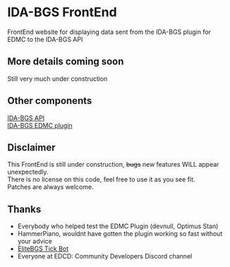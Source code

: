 # IDA-BGS FrontEnd  
FrontEnd website for displaying data sent from the IDA-BGS plugin for EDMC to the IDA-BGS API   

## More details coming soon
Still very much under construction  

## Other components  
[IDA-BGS API](https://github.com/ZTiKnl/IDA-BGS-API)  
[IDA-BGS EDMC plugin](https://github.com/ZTiKnl/IDA-BGS)  

## Disclaimer
This FrontEnd is still under construction, ~~bugs~~ new features WILL appear unexpectedly.  
There is no license on this code, feel free to use it as you see fit.  
Patches are always welcome.  

## Thanks
- Everybody who helped test the EDMC Plugin (devnull, Optimus Stan)  
- HammerPiano, wouldnt have gotten the plugin working so fast without your advice  
- [EliteBGS Tick Bot](https://EliteBGS.app)  
- Everyone at EDCD: Community Developers Discord channel  
